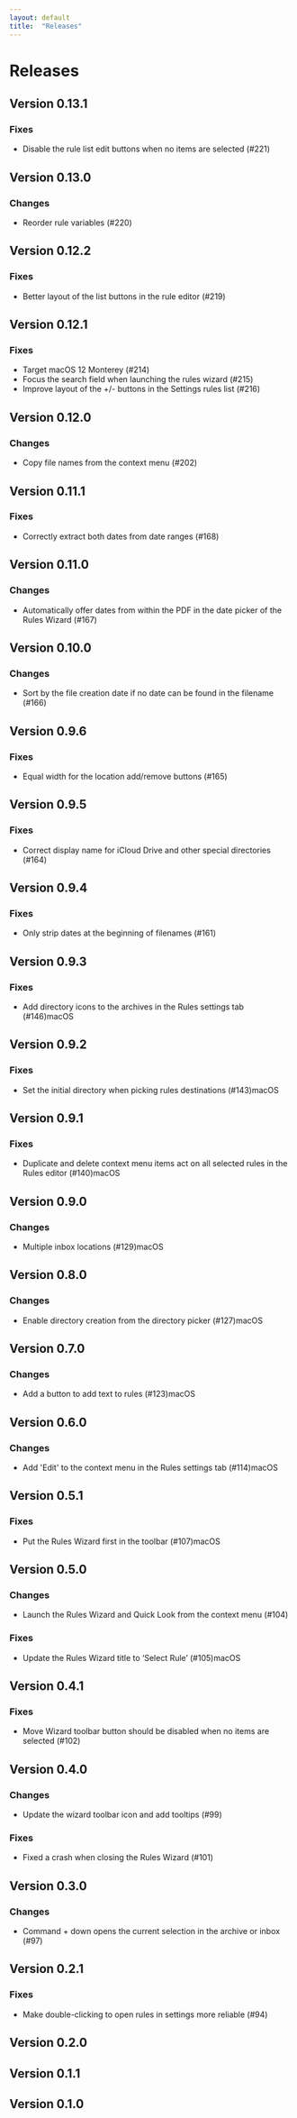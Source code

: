 ```yaml
---
layout: default
title:  "Releases"
---
```


# Releases

## Version 0.13.1

### Fixes

- Disable the rule list edit buttons when no items are selected (#221)

## Version 0.13.0

### Changes

- Reorder rule variables (#220)

## Version 0.12.2

### Fixes

- Better layout of the list buttons in the rule editor (#219)

## Version 0.12.1

### Fixes

- Target macOS 12 Monterey (#214)
- Focus the search field when launching the rules wizard (#215)
- Improve layout of the +/- buttons in the Settings rules list (#216)

## Version 0.12.0

### Changes

- Copy file names from the context menu (#202)

## Version 0.11.1

### Fixes

- Correctly extract both dates from date ranges (#168)

## Version 0.11.0

### Changes

- Automatically offer dates from within the PDF in the date picker of the Rules Wizard (#167)

## Version 0.10.0

### Changes

- Sort by the file creation date if no date can be found in the filename (#166)

## Version 0.9.6

### Fixes

- Equal width for the location add/remove buttons (#165)

## Version 0.9.5

### Fixes

- Correct display name for iCloud Drive and other special directories (#164)

## Version 0.9.4

### Fixes

- Only strip dates at the beginning of filenames (#161)

## Version 0.9.3

### Fixes

- Add directory icons to the archives in the Rules settings tab (#146)macOS

## Version 0.9.2

### Fixes

- Set the initial directory when picking rules destinations (#143)macOS

## Version 0.9.1

### Fixes

- Duplicate and delete context menu items act on all selected rules in the Rules editor (#140)macOS

## Version 0.9.0

### Changes

- Multiple inbox locations (#129)macOS

## Version 0.8.0

### Changes

- Enable directory creation from the directory picker (#127)macOS

## Version 0.7.0

### Changes

- Add a button to add text to rules (#123)macOS

## Version 0.6.0

### Changes

- Add 'Edit' to the context menu in the Rules settings tab (#114)macOS

## Version 0.5.1

### Fixes

- Put the Rules Wizard first in the toolbar (#107)macOS

## Version 0.5.0

### Changes

- Launch the Rules Wizard and Quick Look from the context menu (#104)

### Fixes

- Update the Rules Wizard title to ‘Select Rule’ (#105)macOS

## Version 0.4.1

### Fixes

- Move Wizard toolbar button should be disabled when no items are selected (#102)

## Version 0.4.0

### Changes

- Update the wizard toolbar icon and add tooltips (#99)

### Fixes

- Fixed a crash when closing the Rules Wizard (#101)

## Version 0.3.0

### Changes

- Command + down opens the current selection in the archive or inbox (#97)

## Version 0.2.1

### Fixes

- Make double-clicking to open rules in settings more reliable (#94)

## Version 0.2.0

## Version 0.1.1

## Version 0.1.0
